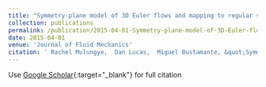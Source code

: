 ```yaml
---
title: "Symmetry-plane model of 3D Euler flows and mapping to regular systems to improve blowup assessment using numerical and analytical solutions"
collection: publications
permalink: /publication/2015-04-01-Symmetry-plane-model-of-3D-Euler-flows-and-mapping-to-regular-systems-to-improve-blowup-assessment-using-numerical-and-analytical-solutions
date: 2015-04-01
venue: 'Journal of Fluid Mechanics'
citation: ' Rachel Mulungye,  Dan Lucas,  Miguel Bustamante, &quot;Symmetry-plane model of 3D Euler flows and mapping to regular systems to improve blowup assessment using numerical and analytical solutions.&quot; Journal of Fluid Mechanics, 2015.'
---
```

Use [Google Scholar](https://scholar.google.com/scholar?q=Symmetry+plane+model+of+3D+Euler+flows+and+mapping+to+regular+systems+to+improve+blowup+assessment+using+numerical+and+analytical+solutions){:target="_blank"} for full citation